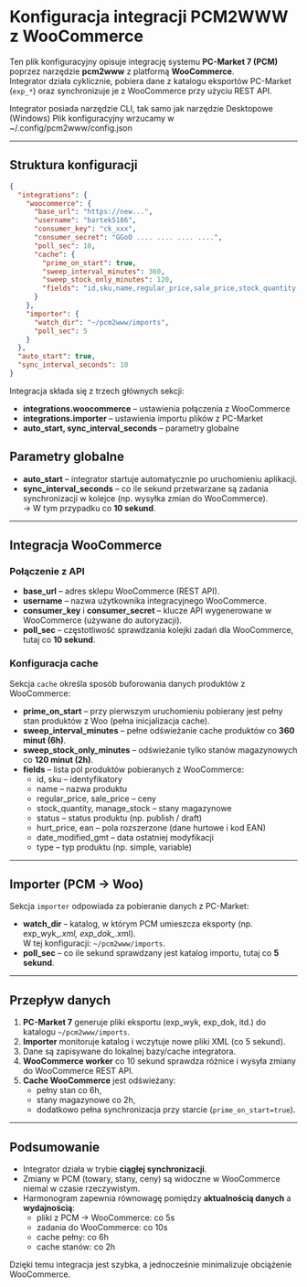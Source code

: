 # Konfiguracja integracji PCM2WWW z WooCommerce

Ten plik konfiguracyjny opisuje integrację systemu **PC-Market 7 (PCM)** poprzez narzędzie **pcm2www** z platformą **WooCommerce**.  
Integrator działa cyklicznie, pobiera dane z katalogu eksportów PC-Market (`exp_*`) oraz synchronizuje je z WooCommerce przy użyciu REST API.

Integrator posiada narzędzie CLI, tak samo jak narzędzie Desktopowe (Windows)
Plik konfiguracyjny wrzucamy w ~/.config/pcm2www/config.json


---

## Struktura konfiguracji

```json
{
  "integrations": {
    "woocommerce": {
      "base_url": "https://new...",
      "username": "bartek5186",
      "consumer_key": "ck_xxx",
      "consumer_secret": "GGoO .... .... .... ....",
      "poll_sec": 10,
      "cache": {
        "prime_on_start": true,
        "sweep_interval_minutes": 360,
        "sweep_stock_only_minutes": 120,
        "fields": "id,sku,name,regular_price,sale_price,stock_quantity,manage_stock,status,hurt_price,ean,date_modified_gmt,type"
      }
    },
    "importer": {
      "watch_dir": "~/pcm2www/imports",
      "poll_sec": 5
    }
  },
  "auto_start": true,
  "sync_interval_seconds": 10
}
```

Integracja składa się z trzech głównych sekcji:

- **integrations.woocommerce** – ustawienia połączenia z WooCommerce
- **integrations.importer** – ustawienia importu plików z PC-Market
- **auto_start, sync_interval_seconds** – parametry globalne

## Parametry globalne

- **auto_start** – integrator startuje automatycznie po uruchomieniu aplikacji.  
- **sync_interval_seconds** – co ile sekund przetwarzane są zadania synchronizacji w kolejce (np. wysyłka zmian do WooCommerce).  
  → W tym przypadku co **10 sekund**.

---

## Integracja WooCommerce

### Połączenie z API

- **base_url** – adres sklepu WooCommerce (REST API).  
- **username** – nazwa użytkownika integracyjnego WooCommerce.  
- **consumer_key** i **consumer_secret** – klucze API wygenerowane w WooCommerce (używane do autoryzacji).  
- **poll_sec** – częstotliwość sprawdzania kolejki zadań dla WooCommerce, tutaj co **10 sekund**.

### Konfiguracja cache

Sekcja `cache` określa sposób buforowania danych produktów z WooCommerce:

- **prime_on_start** – przy pierwszym uruchomieniu pobierany jest pełny stan produktów z Woo (pełna inicjalizacja cache).  
- **sweep_interval_minutes** – pełne odświeżanie cache produktów co **360 minut (6h)**.  
- **sweep_stock_only_minutes** – odświeżanie tylko stanów magazynowych co **120 minut (2h)**.  
- **fields** – lista pól produktów pobieranych z WooCommerce:  
  - id, sku – identyfikatory  
  - name – nazwa produktu  
  - regular_price, sale_price – ceny  
  - stock_quantity, manage_stock – stany magazynowe  
  - status – status produktu (np. publish / draft)  
  - hurt_price, ean – pola rozszerzone (dane hurtowe i kod EAN)  
  - date_modified_gmt – data ostatniej modyfikacji  
  - type – typ produktu (np. simple, variable)  

---

## Importer (PCM → Woo)

Sekcja `importer` odpowiada za pobieranie danych z PC-Market:

- **watch_dir** – katalog, w którym PCM umieszcza eksporty (np. exp_wyk_*.xml, exp_dok_*.xml).  
  W tej konfiguracji: `~/pcm2www/imports`.  
- **poll_sec** – co ile sekund sprawdzany jest katalog importu, tutaj co **5 sekund**.

---

## Przepływ danych

1. **PC-Market 7** generuje pliki eksportu (exp_wyk, exp_dok, itd.) do katalogu `~/pcm2www/imports`.  
2. **Importer** monitoruje katalog i wczytuje nowe pliki XML (co 5 sekund).  
3. Dane są zapisywane do lokalnej bazy/cache integratora.  
4. **WooCommerce worker** co 10 sekund sprawdza różnice i wysyła zmiany do WooCommerce REST API.  
5. **Cache WooCommerce** jest odświeżany:
   - pełny stan co 6h,  
   - stany magazynowe co 2h,  
   - dodatkowo pełna synchronizacja przy starcie (`prime_on_start=true`).  

---

## Podsumowanie

- Integrator działa w trybie **ciągłej synchronizacji**.  
- Zmiany w PCM (towary, stany, ceny) są widoczne w WooCommerce niemal w czasie rzeczywistym.  
- Harmonogram zapewnia równowagę pomiędzy **aktualnością danych** a **wydajnością**:
  - pliki z PCM → WooCommerce: co 5s  
  - zadania do WooCommerce: co 10s  
  - cache pełny: co 6h  
  - cache stanów: co 2h  

Dzięki temu integracja jest szybka, a jednocześnie minimalizuje obciążenie WooCommerce.
